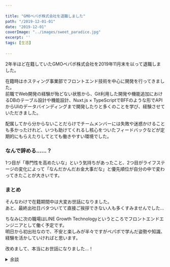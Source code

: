 ```yaml
---

title: "GMOペパボ株式会社を退職しました"
path: "/2019-12-01-01"
date: "2019-12-01"
coverImage: "../images/sweet_paradice.jpg"
excerpt: ''
tags: [生活]

---
```


2年半ほど在籍していたGMOペパボ株式会社を2019年11月末を以って退職しました。  

在籍時はホスティング事業部でフロントエンド技術を中心に開発を行ってきました。  
前職でWeb開発の経験が殆どない状態から、Git利用した開発や機能追加におけるDBのテーブル設計や機能設計、Nuxt.js × TypeScriptでBFFのような形でAPIからUIのデータバインディングまで開発したりと多くのことを学び、経験させていただきました。  

配属してから分からないことだらけでチームメンバーには失敗や迷惑かけることも多かったけれど、いつも助けてくれるし核心をついたフィードバックなどが定期的にもらえたりしてとても働きやすい環境でした。

### なんで辞める……？
1つ目が「専門性を高めたいな」という気持ちがあったこと、2つ目がライフステージの変化によって「なんだかんだお金大事だな」と優先順位が自分の中で変わってきたことが大きいです。

### まとめ

そんなわけで在籍期間中は大変お世話になりました。  
あと、最終出社日バタついてて直接ご挨拶できない人も多くすみませんでした…

ちなみに次の職場はLINE Growth Technologyというところでフロントエンドエンジニアとして働く予定です。  
明日から初出社なので、不安と楽しみが半々ですがペパボで学んだ姿勢や知識、経験を活かしていければと思います。

改めまして、本当にお世話になりました…！

<details>

<summary>余談</summary>

#### 下戸だし飲み会みたいな送別会しないでいいと伝えてたらスイパラが会場になりました。

<blockquote class="twitter-tweet"><p lang="ja" dir="ltr">送別会、スイパラなんやが… <a href="https://t.co/bIlmxyL9o1">pic.twitter.com/bIlmxyL9o1</a></p>&mdash; すねこすり (@sunecosuri) <a href="https://twitter.com/sunecosuri/status/1196367776497065984?ref_src=twsrc%5Etfw">November 18, 2019</a></blockquote> <script async src="https://platform.twitter.com/widgets.js" charset="utf-8"></script>


初スイパラでした。記念に撮ってもらった写真。  
チームのメンバーと一緒に撮ってもらうのは恥ずかしかったので1人です。

<img src="../images/sweet_paradice.jpg">

その後、一人予算500円前後でぼくが喜びそうなものを一部の方々からそれぞれいただきました。  
実用的なものから次の職場で使ってほしいもの、夢、童心に帰れる食事セット、など個々人のセンスを感じて大喜利みたいで面白かったです。  
左上から時計回りにリストにするとこんな感じです。

* 狂ったバスのパスケース
* 柴犬カレンダー
* 食べる酵素
* モンチッチぬいぐるみキーホルダー
* 情報量の多いパッケージの紅茶
* 中古ゲーム3点セット
* スクラッチくじ5枚
* 離乳食
* 情緒不安定な表情の牛乳がプリントされた巾着

<img src="../images/present.jpg">

個人的に食品関連は絶対に自分で買うことなさそうなので楽しみです。  
離乳食、奥さんに見せたら「小腹空いたときにでも一緒に食べよっか」と言ってたので食品関連は後日レビューできればなって思います。



</details>